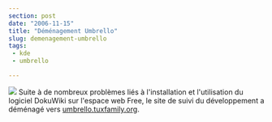 ```yaml
---
section: post
date: "2006-11-15"
title: "Déménagement Umbrello"
slug: demenagement-umbrello
tags:
 - kde
 - umbrello

---
```


![](/images/60px-KDE_logo.svg.png) Suite à de nombreux problèmes liés à l'installation et l'utilisation du logiciel DokuWiki sur l'espace web Free, le site de suivi du développement a déménagé vers [umbrello.tuxfamily.org](http://umbrello.tuxfamily.org/).
